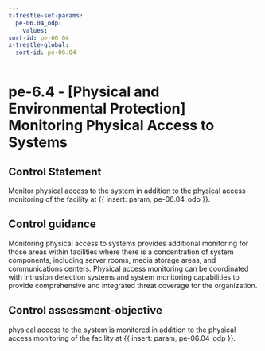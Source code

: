 ```yaml
---
x-trestle-set-params:
  pe-06.04_odp:
    values:
sort-id: pe-06.04
x-trestle-global:
  sort-id: pe-06.04
---
```


# pe-6.4 - \[Physical and Environmental Protection\] Monitoring Physical Access to Systems

## Control Statement

Monitor physical access to the system in addition to the physical access monitoring of the facility at {{ insert: param, pe-06.04_odp }}.

## Control guidance

Monitoring physical access to systems provides additional monitoring for those areas within facilities where there is a concentration of system components, including server rooms, media storage areas, and communications centers. Physical access monitoring can be coordinated with intrusion detection systems and system monitoring capabilities to provide comprehensive and integrated threat coverage for the organization.

## Control assessment-objective

physical access to the system is monitored in addition to the physical access monitoring of the facility at {{ insert: param, pe-06.04_odp }}.
